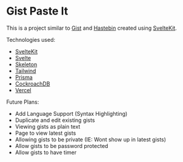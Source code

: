 # Gist Paste It

This is a project similar to [Gist](https://gist.github.com/) and [Hastebin](https://hastebin.com) created using [SvelteKit](https://kit.svelte.dev/).

Technologies used:

- [SvelteKit](https://kit.svelte.dev/)
- [Svelte](https://svelte.dev/)
- [Skeleton](https://www.skeleton.dev)
- [Tailwind](https://tailwindcss.com/)
- [Prisma](https://www.prisma.io/)
- [CockroachDB](https://www.cockroachlabs.com/)
- [Vercel](https://vercel.com/)

Future Plans:

- Add Language Support (Syntax Highlighting)
- Duplicate and edit existing gists
- Viewing gists as plain text
- Page to view latest gists
- Allowing gists to be private (IE: Wont show up in latest gists)
- Allow gists to be password protected
- Allow gists to have timer
